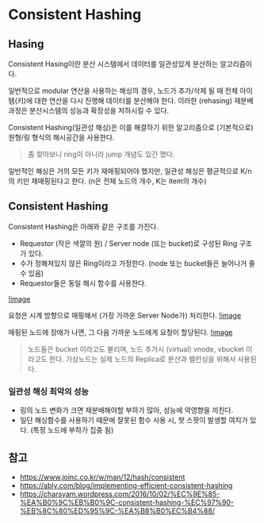 # Consistent Hashing

## Hasing
Consistent Hasing이란 분산 시스템에서 데이터를 일관성있게 분산하는 알고리즘이다. 

일반적으로 modular 연산을 사용하는 해싱의 경우, 노드가 추가/삭제 될 때 전체 아이템(키)에 대한 연산을 다시 진행해 데이터를 분산해야 한다. 이러한  (rehasing) 재분배 과정은 분산시스템의 성능과 확장성을 저하시킬 수 있다.

Consistent Hashing(일관성 해싱)은 이를 해결하기 위한 알고리즘으로 (기본적으로) 원형/링 형식의 해시공간을 사용한다.

> 좀 찾아보니 ring이 아니라 jump 개념도 있긴 했다.

일반적인 해싱은 거의 모든 키가 재매핑되어야 했지만, 일관성 해싱은 평균적으로 K/n의 키만 재매핑된다고 한다. (n은 전체 노드의 개수, K는 item의 개수)

## Consistent Hashing

Consistent Hashing은 아래와 같은 구조를 가진다.
- Requestor (작은 색깔의 원) / Server node (또는 bucket)로 구성된 Ring 구조가 있다.
- 수가 정해져있지 않은 Ring이라고 가정한다. (node 또는 bucket들은 늘어나거 줄수 있음)
- Requestor들은 동일 해시 함수를 사용한다.


[!image](https://ik.imagekit.io/ably/ghost/prod/2022/01/hashing@2x.png?tr=w-1520,q-50)


요청은 시계 방향으로 매핑해서 (가장 가까운 Server Node가) 처리한다.
[!image](https://ik.imagekit.io/ably/ghost/prod/2022/07/mapping-in-the-hashing@2x.png?tr=w-1520,q-50)


매핑된 노드에 장애가 나면, 그 다음 가까운 노드에게 요청이 할당된다.
[!image](https://ik.imagekit.io/ably/ghost/prod/2022/01/failure-of-node3@2x.png?tr=w-1520,q-50)


> 노드들은 bucket 이라고도 불리며, 노드 추가시 (virtual) vnode, vbucket 이라고도 한다. 가상노드는 실제 노드의 Replica로 분산과 밸런싱을 위해서 사용된다.


### 일관성 해싱 최악의 성능
- 링의 노드 변화가 크면 재분배해야할 부하가 많아, 성능에 악영향을 끼친다.
- 일단 해싱함수를 사용하기 때문에 잘못된 함수 사용 시, 핫 스팟이 발생할 여지가 있다. (특정 노드에 부하가 집중 됨)


## 참고
- https://www.joinc.co.kr/w/man/12/hash/consistent
- https://ably.com/blog/implementing-efficient-consistent-hashing
- https://charsyam.wordpress.com/2016/10/02/%EC%9E%85-%EA%B0%9C%EB%B0%9C-consistent-hashing-%EC%97%90-%EB%8C%80%ED%95%9C-%EA%B8%B0%EC%B4%88/
